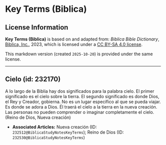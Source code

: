 # Key Terms (Biblica)

## License Information

**Key Terms (Biblica)** is based on and adapted from: _Biblica Bible Dictionary_, [Biblica, Inc.](https://www.biblica.com/), 2023, which is licensed under a [CC BY-SA 4.0 license](https://creativecommons.org/licenses/by-sa/4.0/legalcode.en).

This markdown version (created `2025-10-20`) is provided under the same license.



--------------------------------

## Cielo (id: 232170)

A lo largo de la Biblia hay dos significados para la palabra cielo. El primer significado es el cielo sobre la tierra. El segundo significado es donde Dios, el Rey y Creador, gobierna. No es un lugar específico al que se pueda viajar. Es donde se adora a Dios. Él traerá el cielo a la tierra en la nueva creación. Las personas no pueden comprender o imaginar completamente el cielo. (Reino de Dios, Nueva creación)

* **Associated Articles:** Nueva creación (ID: `232512@BiblicaStudyNotesKeyTerms`); Reino de Dios (ID: `232530@BiblicaStudyNotesKeyTerms`)

